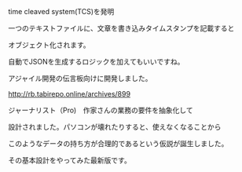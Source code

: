 time cleaved system(TCS)を発明

一つのテキストファイルに、文章を書き込みタイムスタンプを記載すると

オブジェクト化されます。

自動でJSONを生成するロジックを加えてもいいですね。

アジャイル開発の伝言板向けに開発しました。

http://rb.tabirepo.online/archives/899

ジャーナリスト（Pro)　作家さんの業務の要件を抽象化して

設計されました。パソコンが壊れたりすると、使えなくなることから

このようなデータの持ち方が合理的であるという仮説が誕生しました。

その基本設計をやってみた最新版です。
